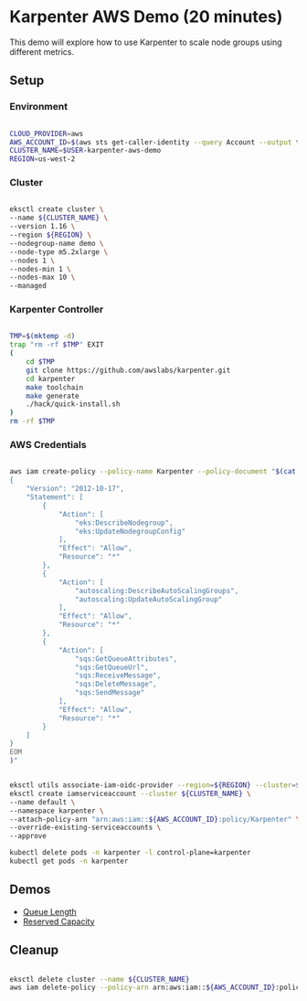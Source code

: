 # Karpenter AWS Demo (20 minutes)

This demo will explore how to use Karpenter to scale node groups using different metrics.

## Setup

### Environment

```bash

CLOUD_PROVIDER=aws
AWS_ACCOUNT_ID=$(aws sts get-caller-identity --query Account --output text)
CLUSTER_NAME=$USER-karpenter-aws-demo
REGION=us-west-2
```

### Cluster

```bash

eksctl create cluster \
--name ${CLUSTER_NAME} \
--version 1.16 \
--region ${REGION} \
--nodegroup-name demo \
--node-type m5.2xlarge \
--nodes 1 \
--nodes-min 1 \
--nodes-max 10 \
--managed
```

### Karpenter Controller

```bash

TMP=$(mktemp -d)
trap "rm -rf $TMP" EXIT
(
    cd $TMP
    git clone https://github.com/awslabs/karpenter.git
    cd karpenter
    make toolchain
    make generate
    ./hack/quick-install.sh
)
rm -rf $TMP
```

### AWS Credentials

```bash

aws iam create-policy --policy-name Karpenter --policy-document "$(cat <<-EOM
{
    "Version": "2012-10-17",
    "Statement": [
        {
            "Action": [
                "eks:DescribeNodegroup",
                "eks:UpdateNodegroupConfig"
            ],
            "Effect": "Allow",
            "Resource": "*"
        },
        {
            "Action": [
                "autoscaling:DescribeAutoScalingGroups",
                "autoscaling:UpdateAutoScalingGroup"
            ],
            "Effect": "Allow",
            "Resource": "*"
        },
        {
            "Action": [
                "sqs:GetQueueAttributes",
                "sqs:GetQueueUrl",
                "sqs:ReceiveMessage",
                "sqs:DeleteMessage",
                "sqs:SendMessage"
            ],
            "Effect": "Allow",
            "Resource": "*"
        }
    ]
}
EOM
)"
```

```bash

eksctl utils associate-iam-oidc-provider --region=${REGION} --cluster=${CLUSTER_NAME} --approve
eksctl create iamserviceaccount --cluster ${CLUSTER_NAME} \
--name default \
--namespace karpenter \
--attach-policy-arn "arn:aws:iam::${AWS_ACCOUNT_ID}:policy/Karpenter" \
--override-existing-serviceaccounts \
--approve

kubectl delete pods -n karpenter -l control-plane=karpenter
kubectl get pods -n karpenter
```

## Demos

* [Queue Length](https://github.com/ellistarn/karpenter-aws-demo/blob/main/queue/)
* [Reserved Capacity](https://github.com/ellistarn/karpenter-aws-demo/blob/main/capacity-reservations)

## Cleanup

```bash

eksctl delete cluster --name ${CLUSTER_NAME}
aws iam delete-policy --policy-arn arn:aws:iam::${AWS_ACCOUNT_ID}:policy/Karpenter
```
